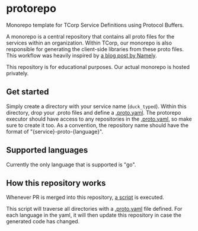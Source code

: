 # protorepo
Monorepo template for TCorp Service Definitions using Protocol Buffers. 


A monorepo is a central repository that contains all proto files for the services within an organization.
Within TCorp, our monorepo is also responsible for generating the client-side libraries from these proto files.
This workflow was heavily inspired by [a blog post by Namely](https://medium.com/namely-labs/how-we-build-grpc-services-at-namely-52a3ae9e7c35).

This repository is for educational purposes. Our actual monorepo is hosted privately.

## Get started
Simply create a directory with your service name (`duck_typed`). 
Within this directory, drop your .proto files and define a [.proto.yaml](greeter/.proto.yaml). 
The protorepo executor should have access to any repositories in the [.proto.yaml](greeter/.proto.yaml), so make sure to create it too.
As a convention, the repository name should have the format of "{service}-proto-{language}".

## Supported languages
Currently the only language that is supported is "go".

## How this repository works
Whenever PR is merged into this repository, [a script](main.go) is executed.

This script will traverse all directories with a [.proto.yaml](greeter/.proto.yaml) file defined. For each language
in the yaml, it will then update this repository in case the generated code has changed.
